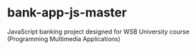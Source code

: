 # bank-app-js-master

JavaScript banking project designed for WSB University course (Programming Multimedia Applications)
